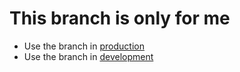 # This branch is only for me

- Use the branch in  [production](https://github.com/godofredoninja/simply/tree/master)
- Use the branch in  [development](https://github.com/godofredoninja/simply/tree/dev)
